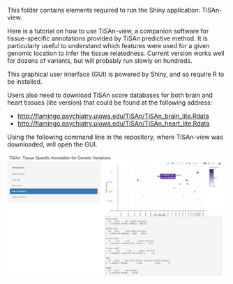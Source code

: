 This folder contains elements required to run the Shiny application: TiSAn-view.

Here is a tutorial on how to use TiSAn-view, a companion software for tissue-specific annotations provided by TiSAn predictive method.
It is particularly useful to understand which features were used for a given genomic location to infer the tissue relatedness.
Current version works well for dozens of variants, but will probably run slowly on hundreds.

This graphical user interface (GUI) is powered by Shiny, and so require R to be installed.

Users also need to download TiSAn score databases for both brain and heart tissues (lite version) that could be found at the following address: 
* http://flamingo.psychiatry.uiowa.edu/TiSAn/TiSAn_brain_lite.Rdata
* http://flamingo.psychiatry.uiowa.edu/TiSAn/TiSAn_heart_lite.Rdata

Using the following command line in the repository, where TiSAn-view was downloaded, will open the GUI.

![screenshot](tisan_view.png)
